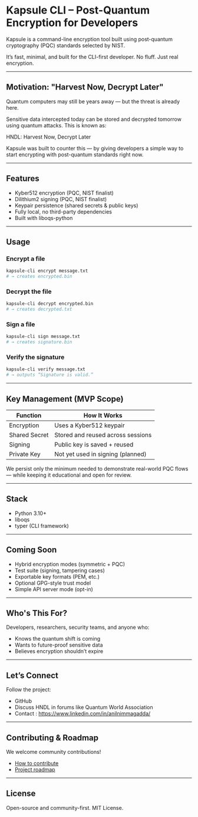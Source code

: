 # Kapsule CLI – Post-Quantum Encryption for Developers

Kapsule is a command-line encryption tool built using post-quantum cryptography (PQC) standards selected by NIST.

It’s fast, minimal, and built for the CLI-first developer. No fluff. Just real encryption.

---

## Motivation: "Harvest Now, Decrypt Later"

Quantum computers may still be years away — but the threat is already here.

Sensitive data intercepted today can be stored and decrypted tomorrow using quantum attacks. This is known as:

HNDL: Harvest Now, Decrypt Later

Kapsule was built to counter this — by giving developers a simple way to start encrypting with post-quantum standards right now.

---

## Features

- Kyber512 encryption (PQC, NIST finalist)
- Dilithium2 signing (PQC, NIST finalist)
- Keypair persistence (shared secrets & public keys)
- Fully local, no third-party dependencies
- Built with liboqs-python

---

## Usage

### Encrypt a file

```bash
kapsule-cli encrypt message.txt
# → creates encrypted.bin
```

### Decrypt the file

```bash
kapsule-cli decrypt encrypted.bin
# → creates decrypted.txt
```

### Sign a file

```bash
kapsule-cli sign message.txt
# → creates signature.bin
```

### Verify the signature

```bash
kapsule-cli verify message.txt
# → outputs “Signature is valid.”
```

---

## Key Management (MVP Scope)

| Function     | How It Works                        |
|--------------|-------------------------------------|
| Encryption   | Uses a Kyber512 keypair             |
| Shared Secret | Stored and reused across sessions  |
| Signing      | Public key is saved + reused        |
| Private Key  | Not yet used in signing (planned)   |

We persist only the minimum needed to demonstrate real-world PQC flows — while keeping it educational and open for review.

---

## Stack

- Python 3.10+
- liboqs
- typer (CLI framework)

---

## Coming Soon

- Hybrid encryption modes (symmetric + PQC)
- Test suite (signing, tampering cases)
- Exportable key formats (PEM, etc.)
- Optional GPG-style trust model
- Simple API server mode (opt-in)

---

## Who's This For?

Developers, researchers, security teams, and anyone who:

- Knows the quantum shift is coming
- Wants to future-proof sensitive data
- Believes encryption shouldn’t expire

---

## Let’s Connect

Follow the project:
- GitHub
- Discuss HNDL in forums like Quantum World Association
- Contact : https://www.linkedin.com/in/anilnimmagadda/

---

## Contributing & Roadmap

We welcome community contributions!

- [How to contribute](CONTRIBUTING.md)
- [Project roadmap](ROADMAP.md)

---

## License

Open-source and community-first.
MIT License.